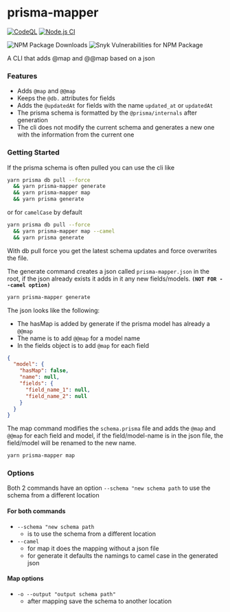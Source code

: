 # prisma-mapper

[![CodeQL](https://github.com/RaresAil/prisma-mapper/actions/workflows/codeql.yml/badge.svg?branch=master)](https://github.com/RaresAil/prisma-mapper/actions/workflows/codeql.yml)
[![Node.js CI](https://github.com/RaresAil/prisma-mapper/actions/workflows/node.js.yml/badge.svg)](https://github.com/RaresAil/prisma-mapper/actions/workflows/node.js.yml)

![NPM Package Downloads](https://badgen.net/npm/dm/prisma-mapper)
![Snyk Vulnerabilities for NPM Package](https://img.shields.io/snyk/vulnerabilities/npm/prisma-mapper)

A CLI that adds @map and @@map based on a json

### Features

- Adds `@map` and `@@map`
- Keeps the `@db.` attributes for fields
- Adds the `@updatedAt` for fields with the name `updated_at` or `updatedAt`
- The prisma schema is formatted by the `@prisma/internals` after generation
- The cli does not modify the current schema and generates a new one with the information from the current one

### Getting Started

If the prisma schema is often pulled you can use the cli like

```bash
yarn prisma db pull --force
  && yarn prisma-mapper generate
  && yarn prisma-mapper map
  && yarn prisma generate
```

or for `camelCase` by default

```bash
yarn prisma db pull --force
  && yarn prisma-mapper map --camel
  && yarn prisma generate
```

With db pull force you get the latest schema updates and
force overwrites the file.

The generate command creates a json called `prisma-mapper.json` in the root,
if the json already exists it adds in it any new fields/models. **`(NOT FOR --camel option)`**

```bash
yarn prisma-mapper generate
```

The json looks like the following:

- The hasMap is added by generate if the prisma model has already a `@@map`
- The name is to add `@@map` for a model name
- In the fields object is to add `@map` for each field

```json
{
  "model": {
    "hasMap": false,
    "name": null,
    "fields": {
      "field_name_1": null,
      "field_name_2": null
    }
  }
}
```

The map command modifies the `schema.prisma` file and adds the `@map` and `@@map`
for each field and model, if the field/model-name is in the json file, the
field/model will be renamed to the new name.

```bash
yarn prisma-mapper map
```

### Options

Both 2 commands have an option `--schema "new schema path` to use the schema from a different location

#### For both commands

- `--schema "new schema path`
  - is to use the schema from a different location
- `--camel`
  - for map it does the mapping without a json file
  - for generate it defaults the namings to camel case in the generated json

#### Map options

- `-o --output "output schema path"`
  - after mapping save the schema to another location

